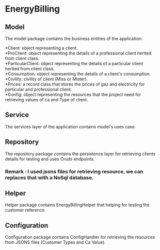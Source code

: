 # EnergyBilling
## Model
The model package contains the business entities of the application:

*Client: object representing a client.  
*ProClient: object representing the details of a professional client herited from client class.  
*ParticularClient: object representing the details of a particular client herited from client class.  
*Consumption: object representing the details of a client's consumption.  
*Civility: civility of client (Miss or Mister).  
*Prices: a record class that stores the prices of gaz and electricity for particular and professional client.  
*Config: object representing the resources that the project need for retrieving values of ca and Type of client.

## Service
The services layer of the application contains model's uses case.

## Repository
The repository package contains the persistence layer for retrieving clients details for testing and uses Cruds endpoints.
### Remark : I used jsons files for retrieving resource, we can replaces that with a NoSql database.

## Helper
Helper package contains EnergyBillingHelper that helping for testing the customer reference.  

## Configuration
Configuration package contains ConfigHandler for retrieving the resources from JSONS files (Customer Types and Ca Value).


